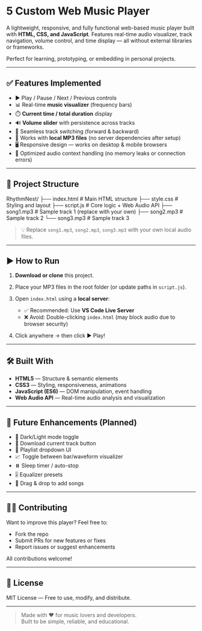 # 5 Custom Web Music Player

A lightweight, responsive, and fully functional web-based music player built with **HTML, CSS, and JavaScript**. Features real-time audio visualizer, track navigation, volume control, and time display — all without external libraries or frameworks.

Perfect for learning, prototyping, or embedding in personal projects.

---

## ✅ Features Implemented

- ▶️ Play / Pause / Next / Previous controls
- 📊 Real-time **music visualizer** (frequency bars)
- ⏱️ **Current time / total duration** display
- 🔊 **Volume slider** with persistence across tracks
- 🔄 Seamless track switching (forward & backward)
- 💾 Works with **local MP3 files** (no server dependencies after setup)
- 🖥️ Responsive design — works on desktop & mobile browsers
- 🧠 Optimized audio context handling (no memory leaks or connection errors)

---

## 📁 Project Structure

RhythmNest/
 ├── index.html # Main HTML structure
 ├── style.css # Styling and layout
 ├── script.js # Core logic + Web Audio API
 ├── song1.mp3 # Sample track 1 (replace with your own)
 ├── song2.mp3 # Sample track 2
 └── song3.mp3 # Sample track 3

 > 💡 Replace `song1.mp3`, `song2.mp3`, `song3.mp3` with your own local audio files.

---

## ▶️ How to Run

1. **Download or clone** this project.
2. Place your MP3 files in the root folder (or update paths in `script.js`).
3. Open `index.html` using a **local server**:
   - ✅ Recommended: Use **VS Code Live Server**
   - ❌ Avoid: Double-clicking `index.html` (may block audio due to browser security)

4. Click anywhere → then click ▶️ Play!

---

## 🛠️ Built With

- **HTML5** — Structure & semantic elements
- **CSS3** — Styling, responsiveness, animations
- **JavaScript (ES6)** — DOM manipulation, event handling
- **Web Audio API** — Real-time audio analysis and visualization

---

## 🎯 Future Enhancements (Planned)

- 🌙 Dark/Light mode toggle
- 💾 Download current track button
- 📜 Playlist dropdown UI
- 📈 Toggle between bar/waveform visualizer
- ⏸️ Sleep timer / auto-stop
- 🎚️ Equalizer presets
- 🔄 Drag & drop to add songs

---

## 🧑‍💻 Contributing

Want to improve this player? Feel free to:

- Fork the repo
- Submit PRs for new features or fixes
- Report issues or suggest enhancements

All contributions welcome!

---

## 📄 License

MIT License — Free to use, modify, and distribute.

---

> Made with ❤️ for music lovers and developers.  
> Built to be simple, reliable, and educational.
